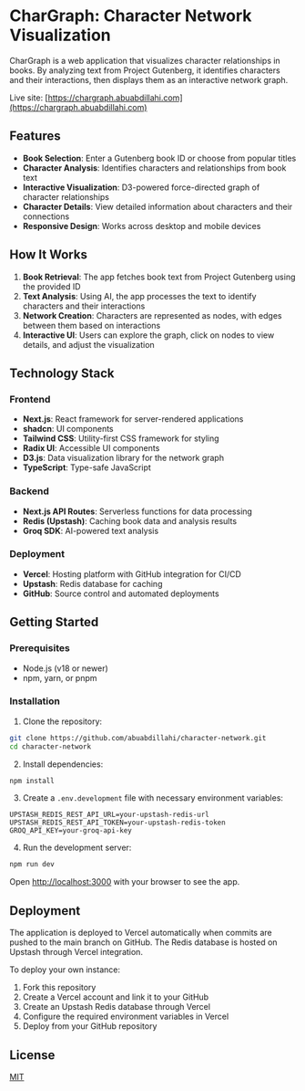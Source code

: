 # CharGraph: Character Network Visualization

CharGraph is a web application that visualizes character relationships in books. By analyzing text from Project Gutenberg, it identifies characters and their interactions, then displays them as an interactive network graph.

Live site: [https://chargraph.abuabdillahi.com](https://chargraph.abuabdillahi.com)

## Features

- **Book Selection**: Enter a Gutenberg book ID or choose from popular titles
- **Character Analysis**: Identifies characters and relationships from book text
- **Interactive Visualization**: D3-powered force-directed graph of character relationships
- **Character Details**: View detailed information about characters and their connections
- **Responsive Design**: Works across desktop and mobile devices

## How It Works

1. **Book Retrieval**: The app fetches book text from Project Gutenberg using the provided ID
2. **Text Analysis**: Using AI, the app processes the text to identify characters and their interactions
3. **Network Creation**: Characters are represented as nodes, with edges between them based on interactions
4. **Interactive UI**: Users can explore the graph, click on nodes to view details, and adjust the visualization

## Technology Stack

### Frontend
- **Next.js**: React framework for server-rendered applications
- **shadcn**: UI components
- **Tailwind CSS**: Utility-first CSS framework for styling
- **Radix UI**: Accessible UI components
- **D3.js**: Data visualization library for the network graph
- **TypeScript**: Type-safe JavaScript

### Backend
- **Next.js API Routes**: Serverless functions for data processing
- **Redis (Upstash)**: Caching book data and analysis results
- **Groq SDK**: AI-powered text analysis

### Deployment
- **Vercel**: Hosting platform with GitHub integration for CI/CD
- **Upstash**: Redis database for caching
- **GitHub**: Source control and automated deployments

## Getting Started

### Prerequisites
- Node.js (v18 or newer)
- npm, yarn, or pnpm

### Installation

1. Clone the repository:
```bash
git clone https://github.com/abuabdillahi/character-network.git
cd character-network
```

2. Install dependencies:
```bash
npm install
```

3. Create a `.env.development` file with necessary environment variables:
```
UPSTASH_REDIS_REST_API_URL=your-upstash-redis-url
UPSTASH_REDIS_REST_API_TOKEN=your-upstash-redis-token
GROQ_API_KEY=your-groq-api-key
```

4. Run the development server:
```bash
npm run dev
```

Open [http://localhost:3000](http://localhost:3000) with your browser to see the app.

## Deployment

The application is deployed to Vercel automatically when commits are pushed to the main branch on GitHub. The Redis database is hosted on Upstash through Vercel integration.

To deploy your own instance:

1. Fork this repository
2. Create a Vercel account and link it to your GitHub
3. Create an Upstash Redis database through Vercel
4. Configure the required environment variables in Vercel
5. Deploy from your GitHub repository

## License

[MIT](LICENSE)
